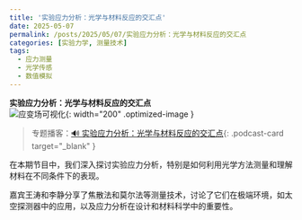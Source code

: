 ```yaml
---
title: '实验应力分析：光学与材料反应的交汇点'
date: 2025-05-07
permalink: /posts/2025/05/07/实验应力分析：光学与材料反应的交汇点
categories: [实验力学, 测量技术]
tags:
  - 应力测量
  - 光学传感
  - 数值模拟 
---
```

**实验应力分析：光学与材料反应的交汇点**  
![应变场可视化](/images/posts/uAyqS-0x480.jpeg){: width="200" .optimized-image }

> 专题播客：[🔊 实验应力分析：光学与材料反应的交汇点](https://monica.im/ai-podcast/share?id=c8c36d51-e533-4ee3-abc6-c7a3681190a4){: .podcast-card target="_blank" }

在本期节目中，我们深入探讨实验应力分析，特别是如何利用光学方法测量和理解材料在不同条件下的表现。

嘉宾王涛和李静分享了焦散法和莫尔法等测量技术，讨论了它们在极端环境，如太空探测器中的应用，以及应力分析在设计和材料科学中的重要性。